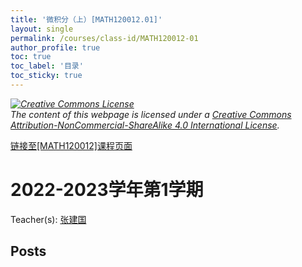```yaml
---
title: '微积分（上）[MATH120012.01]'
layout: single
permalink: /courses/class-id/MATH120012-01
author_profile: true
toc: true
toc_label: '目录'
toc_sticky: true
---
```



<div class='notice--warning'>
	<p><i><a rel='license' href='http://creativecommons.org/licenses/by-nc-sa/4.0/'><img alt='Creative Commons License' style='border-width:0' src='https://i.creativecommons.org/l/by-nc-sa/4.0/88x31.png' /></a><br /> The content of this webpage is licensed under a <a rel='license' href='http://creativecommons.org/licenses/by-nc-sa/4.0/'>Creative Commons Attribution-NonCommercial-ShareAlike 4.0 International License</a>.</i></p>
</div>

<a href='https://fdu-math.github.io/courses/MATH120012'>链接至[MATH120012]课程页面</a>


# 2022-2023学年第1学期

Teacher(s): <a href='https://fdu-math.github.io/teachers/张建国'>张建国</a>


## Posts